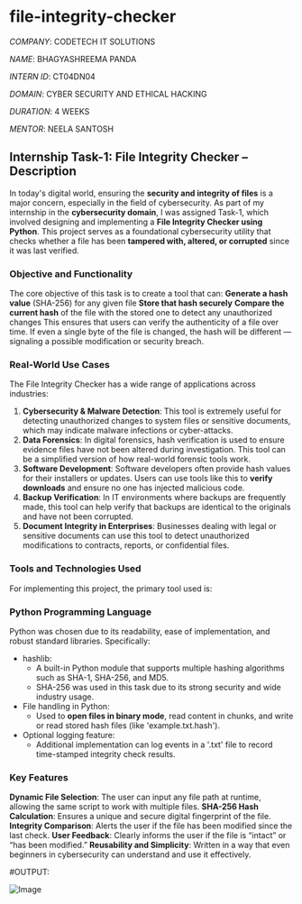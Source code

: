 # file-integrity-checker

*COMPANY*: CODETECH IT SOLUTIONS

*NAME*: BHAGYASHREEMA PANDA

*INTERN ID*: CT04DN04

*DOMAIN*: CYBER SECURITY AND ETHICAL HACKING

*DURATION*: 4 WEEKS

*MENTOR*: NEELA SANTOSH

## Internship Task-1: File Integrity Checker – Description
In today's digital world, ensuring the **security and integrity of files** is a major concern, especially in the field of cybersecurity. As part of my internship in the **cybersecurity domain**, I was assigned Task-1, which involved designing and implementing a **File Integrity Checker using Python**. This project serves as a foundational cybersecurity utility that checks whether a file has been **tampered with, altered, or corrupted** since it was last verified.
### Objective and Functionality
The core objective of this task is to create a tool that can:
**Generate a hash value** (SHA-256) for any given file
**Store that hash securely**
**Compare the current hash** of the file with the stored one to detect any unauthorized changes
This ensures that users can verify the authenticity of a file over time. If even a single byte of the file is changed, the hash will be different — signaling a possible modification or security breach.
### Real-World Use Cases
The File Integrity Checker has a wide range of applications across industries:
1. **Cybersecurity & Malware Detection**: This tool is extremely useful for detecting unauthorized changes to system files or sensitive documents, which may indicate malware infections or cyber-attacks.
2. **Data Forensics**: In digital forensics, hash verification is used to ensure evidence files have not been altered during investigation. This tool can be a simplified version of how real-world forensic tools work.
3. **Software Development**: Software developers often provide hash values for their installers or updates. Users can use tools like this to **verify downloads** and ensure no one has injected malicious code.
4. **Backup Verification**: In IT environments where backups are frequently made, this tool can help verify that backups are identical to the originals and have not been corrupted.
5. **Document Integrity in Enterprises**: Businesses dealing with legal or sensitive documents can use this tool to detect unauthorized modifications to contracts, reports, or confidential files.
### Tools and Technologies Used
For implementing this project, the primary tool used is:
### Python Programming Language
Python was chosen due to its readability, ease of implementation, and robust standard libraries. Specifically:
* hashlib:
  * A built-in Python module that supports multiple hashing algorithms such as SHA-1, SHA-256, and MD5.
  * SHA-256 was used in this task due to its strong security and wide industry usage.
* File handling in Python:
  * Used to **open files in binary mode**, read content in chunks, and write or read stored hash files (like 'example.txt.hash').
* Optional logging feature:
  * Additional implementation can log events in a '.txt' file to record time-stamped integrity check results.
### Key Features
**Dynamic File Selection**: The user can input any file path at runtime, allowing the same script to work with multiple files.
**SHA-256 Hash Calculation**: Ensures a unique and secure digital fingerprint of the file.
**Integrity Comparison**: Alerts the user if the file has been modified since the last check.
**User Feedback**: Clearly informs the user if the file is “intact” or “has been modified.”
**Reusability and Simplicity**: Written in a way that even beginners in cybersecurity can understand and use it effectively.

#OUTPUT: 

![Image](https://github.com/user-attachments/assets/76d2dfb0-860a-4378-903b-88a297a2b13c)


